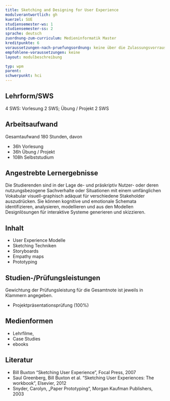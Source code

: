 ```yaml
---
title: Sketching and Designing for User Experience
modulverantwortlich: gh
kuerzel: SUE
studiensemester-ws: 1
studiensemester-ss: 2
sprache: deutsch
zuordnung-zum-curriculum: Medieninformatik Master
kreditpunkte: 6
voraussetzungen-nach-pruefungsordnung: keine über die Zulassungsvorrausetzungen zum Studium hinausgehenden
empfohlene-voraussetzungen: keine
layout: modulbeschreibung

typ: wpm
parent:
schwerpunkt: hci
---
```


## Lehrform/SWS

4 SWS: Vorlesung 2 SWS; Übung / Projekt 2 SWS

## Arbeitsaufwand
Gesamtaufwand 180 Stunden, davon
- 36h Vorlesung
- 36h Übung / Projekt
- 108h Selbststudium



## Angestrebte Lernergebnisse
Die Studierenden sind in der Lage de- und präskriptiv Nutzer- oder deren nutzungsbezogene Sachverhalte oder Situationen mit einem umfänglichen Vokabular visuell-graphisch adäquat für verschiedene Stakeholder auszudrücken. Sie können kognitive und emotionale Schemata identifizieren, analysieren, modellieren und aus den Modellen Designlösungen für interaktive Systeme generieren und skizzieren.


## Inhalt
- User Experience Modelle
- Sketching Techniken
- Storyboards
- Empathy maps
- Prototyping


## Studien-/Prüfungsleistungen
Gewichtung der Prüfungsleistung für die Gesamtnote ist jeweils in Klammern angegeben.
- Projektpräsentationsprüfung (100%)

## Medienformen
- Lehrfilme,
- Case Studies
- ebooks


## Literatur
- Bill Buxton “Sketching User Experience”, Focal Press, 2007
- Saul Greenberg, Bill Buxton et al. “Sketching User Experiences: The workbook”, Elsevier, 2012
- Snyder, Carolyn, „Paper Prototyping“, Morgan Kaufman Publishers, 2003
